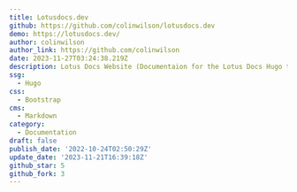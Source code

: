 ```yaml
---
title: Lotusdocs.dev
github: https://github.com/colinwilson/lotusdocs.dev
demo: https://lotusdocs.dev/
author: colinwilson
author_link: https://github.com/colinwilson
date: 2023-11-27T03:24:38.219Z
description: Lotus Docs Website (Documentaion for the Lotus Docs Hugo theme)
ssg:
  - Hugo
css:
  - Bootstrap
cms:
  - Markdown
category:
  - Documentation
draft: false
publish_date: '2022-10-24T02:50:29Z'
update_date: '2023-11-21T16:39:18Z'
github_star: 5
github_fork: 3
---
```


